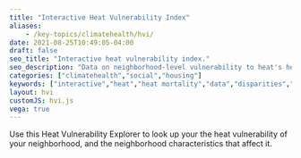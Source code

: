 ```yaml
---
title: "Interactive Heat Vulnerability Index"
aliases:
    - /key-topics/climatehealth/hvi/
date: 2021-08-25T10:49:05-04:00
draft: false
seo_title: "Interactive heat vulnerability index."
seo_description: "Data on neighborhood-level vulnerability to heat's health effects in NYC."
categories: ["climatehealth","social","housing"]
keywords: ["interactive","heat","heat mortality","data","disparities","disparity","inequity","inequality","health disparities","vulnerability","heat-related illness","weather"]
layout: hvi
customJS: hvi.js
vega: true
---
```


Use this Heat Vulnerability Explorer to look up your the heat vulnerability of your neighborhood, and the neighborhood characteristics that affect it.